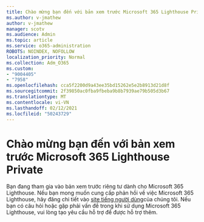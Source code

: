 ```yaml
---
title: Chào mừng bạn đến với bản xem trước Microsoft 365 Lighthouse Private
ms.author: v-jmathew
author: v-jmathew
manager: scotv
ms.audience: Admin
ms.topic: article
ms.service: o365-administration
ROBOTS: NOINDEX, NOFOLLOW
localization_priority: Normal
ms.collection: Adm_O365
ms.custom:
- "9004405"
- "7958"
ms.openlocfilehash: cca5f2200d9a43ee35bd15262e5e2b8913d21d8f
ms.sourcegitcommit: 2f39850ac0fba9fbeba9b8b7939ae79b505d3b67
ms.translationtype: MT
ms.contentlocale: vi-VN
ms.lasthandoff: 02/12/2021
ms.locfileid: "50243729"
---
```

# <a name="welcome-to-the-microsoft-365-lighthouse-private-preview"></a>Chào mừng bạn đến với bản xem trước Microsoft 365 Lighthouse Private

Bạn đang tham gia vào bản xem trước riêng tư dành cho Microsoft 365 Lighthouse. Nếu bạn mong muốn cung cấp phản hồi về việc Microsoft 365 Lighthouse, hãy đăng chi tiết vào [site tiếng người dùng](https://aka.ms/M365Lighthouseuservoice)của chúng tôi. Nếu bạn có câu hỏi hoặc gặp phải vấn đề trong khi sử dụng Microsoft 365 Lighthouse, vui lòng tạo yêu cầu hỗ trợ để được hỗ trợ thêm.
